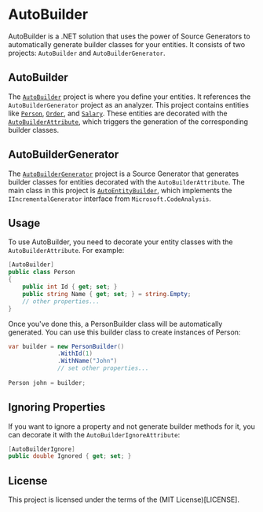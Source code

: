 # AutoBuilder

AutoBuilder is a .NET solution that uses the power of Source Generators to automatically generate builder classes for your entities. It consists of two projects: `AutoBuilder` and `AutoBuilderGenerator`.

## AutoBuilder

The [`AutoBuilder`](AutoBuilder/AutoBuilder.csproj) project is where you define your entities. It references the `AutoBuilderGenerator` project as an analyzer. This project contains entities like [`Person`](AutoBuilder/Person.cs), [`Order`](AutoBuilder/Person.cs), and [`Salary`](AutoBuilder/Person.cs). These entities are decorated with the [`AutoBuilderAttribute`](AutoBuilder/AutoBuilderAttribute.cs), which triggers the generation of the corresponding builder classes.

## AutoBuilderGenerator

The [`AutoBuilderGenerator`](AutoBuilderGenerator/AutoBuilderGenerator.csproj) project is a Source Generator that generates builder classes for entities decorated with the `AutoBuilderAttribute`. The main class in this project is [`AutoEntityBuilder`](AutoBuilderGenerator/AutoEntityBuilder.cs), which implements the `IIncrementalGenerator` interface from `Microsoft.CodeAnalysis`.

## Usage

To use AutoBuilder, you need to decorate your entity classes with the `AutoBuilderAttribute`. For example:

```cs
[AutoBuilder]
public class Person
{
    public int Id { get; set; }
    public string Name { get; set; } = string.Empty;
    // other properties...
}
```
Once you've done this, a PersonBuilder class will be automatically generated. You can use this builder class to create instances of Person:

```cs
var builder = new PersonBuilder()
              .WithId(1)
              .WithName("John")
              // set other properties...
              
Person john = builder;
```

## Ignoring Properties

If you want to ignore a property and not generate builder methods for it, you can decorate it with the `AutoBuilderIgnoreAttribute`:

```cs
[AutoBuilderIgnore]
public double Ignored { get; set; }
```

## License
This project is licensed under the terms of the (MIT License)[LICENSE].